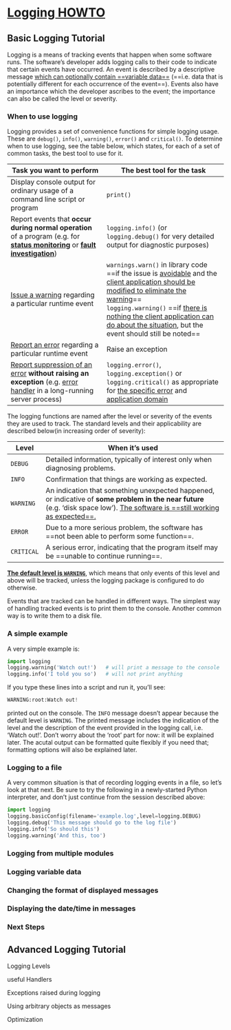 # [Logging HOWTO](https://docs.python.org/3.8/howto/logging.html#logging-howto)

## Basic Logging Tutorial

Logging is a means of tracking events that happen when some software runs. The software’s developer adds logging calls to their code to indicate that certain events have occurred. An event is described by a descriptive message <u>which can optionally contain ==variable data==</u> (==i.e. data that is potentially different for each occurrence of the event==). Events also have an importance which the developer ascribes to the event; the importance can also be called the level or severity.

### When to use logging

Logging provides a set of convenience functions for simple logging usage. These are `debug()`, `info()`, `warning()`, `error()` and `critical()`. To determine when to use logging, see the table below, which states, for each of a set of common tasks, the best tool to use for it.

| Task you want to perform                                     | The best tool for the task                                   |
| ------------------------------------------------------------ | ------------------------------------------------------------ |
| Display console output for ordinary usage of a command line script or program | `print()`                                                    |
| Report events that **occur during normal operation** of a program (e.g. for **<u>status monitoring</u>** or <u>**fault investigation**</u>) | `logging.info()` (or `logging.debug()` for very detailed output for diagnostic purposes) |
| <u>Issue a warning</u> regarding a particular runtime event  | `warnings.warn()` in library code ==if the issue is <u>avoidable</u> and the <u>client application should be modified to eliminate the warning</u>==<br>`logging.warning()` ==if <u>there is nothing the client application can do about the situation</u>, but the event should still be noted== |
| <u>Report an error</u> regarding a particular runtime event  | Raise an exception                                           |
| <u>Report suppression of an error</u> **without raising an exception** (e.g. <u>error handler</u> in a long-running server process) | `logging.error()`, `logging.exception()` or `logging.critical()` as appropriate for <u>the specific error</u> and <u>application domain</u> |

The logging functions are named after the level or severity of the events they are used to track. The standard levels and their applicability are described below(in increasing order of severity):

| Level      | When it’s used                                               |
| ---------- | ------------------------------------------------------------ |
| `DEBUG`    | Detailed information, typically of interest only when diagnosing problems. |
| `INFO`     | Confirmation that things are working as expected.            |
| `WARNING`  | An indication that something unexpected happened, or indicative of **some problem in the near future** (e.g. ‘disk space low’). <u>The software is ==still working as expected==.</u> |
| `ERROR`    | Due to a more serious problem, the software has ==not been able to perform some function==. |
| `CRITICAL` | A serious error, indicating that the program itself may be ==unable to continue running==. |

**<u>The default level is `WARNING`</u>**, which means that only events of this level and above will be tracked, unless the logging package is configured to do otherwise.

Events that are tracked can be handled in different ways. The simplest way of handling tracked events is to print them to the console. Another common way is to write them to a disk file.

### A simple example

A very simple example is:

```python
import logging
logging.warning('Watch out!')	# will print a message to the console
logging.info('I told you so')	# will not print anything
```

If you type these lines into a script and run it, you’ll see:

```python
WARNING:root:Watch out!
```

printed out on the console. The `INFO` message doesn’t appear because the default level is `WARNING`. The printed message includes the indication of the level and the description of the event provided in the logging call, i.e. ‘Watch out!’. Don’t worry about the ‘root’ part for now: it will be explained later. The acutal output can be formatted quite flexibly if you need that; formatting options will also be explained later.

### Logging to a file

A very common situation is that of recording logging events in a file, so let’s look at that next. Be sure to try  the following in a newly-started Python interpreter, and don’t just continue from the session described above:

```python
import logging
logging.basicConfig(filename='example.log',level=logging.DEBUG)
logging.debug('This message should go to the log file')
logging.info('So should this')
logging.warning('And this, too')
```



### Logging from multiple modules



### Logging variable data



### Changing the format of displayed messages



### Displaying the date/time in messages



### Next Steps



## Advanced Logging Tutorial

Logging Levels

useful Handlers

Exceptions raised during logging

Using arbitrary objects as messages

Optimization